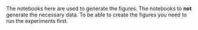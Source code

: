 The notebooks here are used to generate the figures. The notebooks to **not** generate the necessary data. To be able to create the figures you need to run the experiments first.

